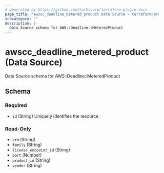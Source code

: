 ```yaml
---
# generated by https://github.com/hashicorp/terraform-plugin-docs
page_title: "awscc_deadline_metered_product Data Source - terraform-provider-awscc"
subcategory: ""
description: |-
  Data Source schema for AWS::Deadline::MeteredProduct
---
```


# awscc_deadline_metered_product (Data Source)

Data Source schema for AWS::Deadline::MeteredProduct



<!-- schema generated by tfplugindocs -->
## Schema

### Required

- `id` (String) Uniquely identifies the resource.

### Read-Only

- `arn` (String)
- `family` (String)
- `license_endpoint_id` (String)
- `port` (Number)
- `product_id` (String)
- `vendor` (String)
